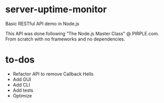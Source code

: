 # server-uptime-monitor
Basic RESTful API demo in Node.js

This API was done following "The Node.js Master Class" @ PIRPLE.com. From scratch with no frameworks and no dependencies. 

# to-dos
- Refactor API to remove Callback Hells
- Add GUI
- Add CLI
- Add tests
- Optimize